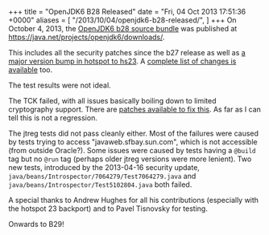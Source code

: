 +++
title = "OpenJDK6 B28 Released"
date = "Fri, 04 Oct 2013 17:51:36 +0000"
aliases = [
    "/2013/10/04/openjdk6-b28-released/",
]
+++
On October 4, 2013, the [OpenJDK6 b28 source bundle](https://java.net/projects/openjdk6/downloads/download/openjdk-6-src-b28-04_oct_2013.tar.gz "OpenJDK6 b28") was published at <https://java.net/projects/openjdk6/downloads/>.

This includes all the security patches since the b27 release as well as [a major version bump in hotspot to hs23](http://mail.openjdk.java.net/pipermail/jdk6-dev/2013-September/003039.html). A [complete list of changes is available](https://openjdk6.java.net/OpenJDK6-B28-Changes.html) too.

The test results were not ideal.

The TCK failed, with all issues basically boiling down to limited cryptography support. There are [patches available to fix this](http://mail.openjdk.java.net/pipermail/security-dev/2008-August/000283.html). As far as I can tell this is not a regression.

The jtreg tests did not pass cleanly either. Most of the failures were caused
by tests trying to access "javaweb.sfbay.sun.com", which is not accessible
(from outside Oracle?). Some issues were caused by tests having a `@build` tag
but no `@run` tag (perhaps older jtreg versions were more lenient). Two new
tests, introduced by the 2013-04-16 security update,
`java/beans/Introspector/7064279/Test7064279.java` and
`java/beans/Introspector/Test5102804.java` both failed.

A special thanks to Andrew Hughes for all his contributions (especially with
the hotspot 23 backport) and to Pavel Tisnovsky for testing.

Onwards to B29!


